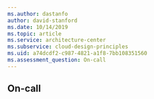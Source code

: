 ```yaml
---
ms.author: dastanfo
author: david-stanford
ms.date: 10/14/2019
ms.topic: article
ms.service: architecture-center
ms.subservice: cloud-design-principles
ms.uid: a74dcdf2-c987-4821-a1f8-7bb108351560
ms.assessment_question: On-call
---
```

## On-call


